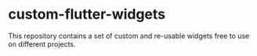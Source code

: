 # custom-flutter-widgets
This repository contains a set of custom and re-usable widgets free to use on different projects.

